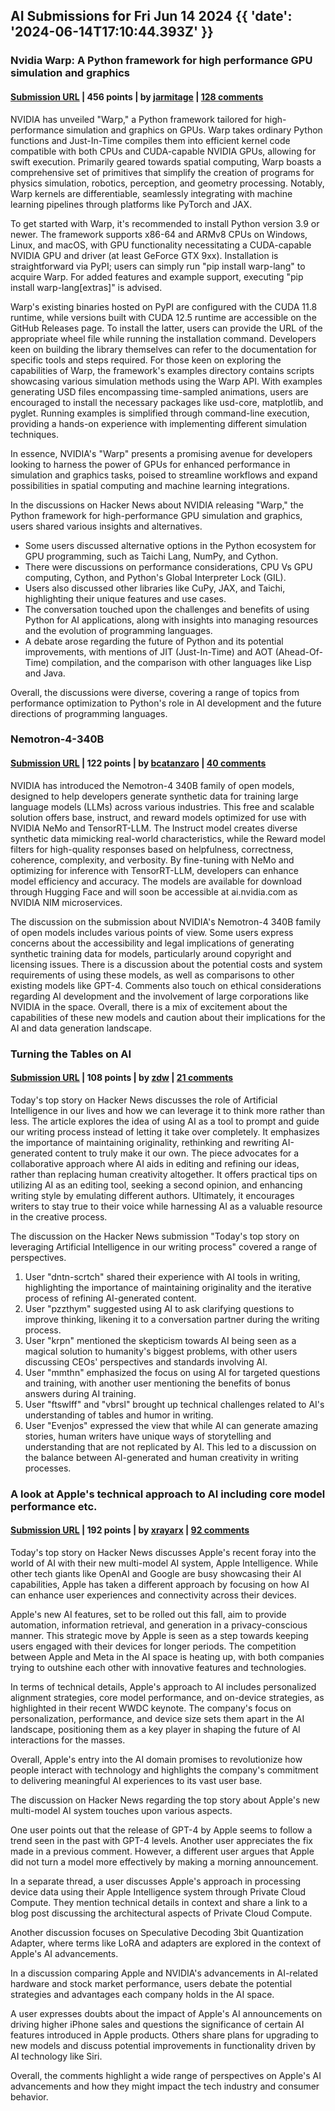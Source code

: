 ## AI Submissions for Fri Jun 14 2024 {{ 'date': '2024-06-14T17:10:44.393Z' }}

### Nvidia Warp: A Python framework for high performance GPU simulation and graphics

#### [Submission URL](https://github.com/NVIDIA/warp) | 456 points | by [jarmitage](https://news.ycombinator.com/user?id=jarmitage) | [128 comments](https://news.ycombinator.com/item?id=40680737)

NVIDIA has unveiled "Warp," a Python framework tailored for high-performance simulation and graphics on GPUs. Warp takes ordinary Python functions and Just-In-Time compiles them into efficient kernel code compatible with both CPUs and CUDA-capable NVIDIA GPUs, allowing for swift execution. Primarily geared towards spatial computing, Warp boasts a comprehensive set of primitives that simplify the creation of programs for physics simulation, robotics, perception, and geometry processing. Notably, Warp kernels are differentiable, seamlessly integrating with machine learning pipelines through platforms like PyTorch and JAX.

To get started with Warp, it's recommended to install Python version 3.9 or newer. The framework supports x86-64 and ARMv8 CPUs on Windows, Linux, and macOS, with GPU functionality necessitating a CUDA-capable NVIDIA GPU and driver (at least GeForce GTX 9xx). Installation is straightforward via PyPI; users can simply run "pip install warp-lang" to acquire Warp. For added features and example support, executing "pip install warp-lang[extras]" is advised. 

Warp's existing binaries hosted on PyPI are configured with the CUDA 11.8 runtime, while versions built with CUDA 12.5 runtime are accessible on the GitHub Releases page. To install the latter, users can provide the URL of the appropriate wheel file while running the installation command. Developers keen on building the library themselves can refer to the documentation for specific tools and steps required. For those keen on exploring the capabilities of Warp, the framework's examples directory contains scripts showcasing various simulation methods using the Warp API. With examples generating USD files encompassing time-sampled animations, users are encouraged to install the necessary packages like usd-core, matplotlib, and pyglet. Running examples is simplified through command-line execution, providing a hands-on experience with implementing different simulation techniques.

In essence, NVIDIA's "Warp" presents a promising avenue for developers looking to harness the power of GPUs for enhanced performance in simulation and graphics tasks, poised to streamline workflows and expand possibilities in spatial computing and machine learning integrations.

In the discussions on Hacker News about NVIDIA releasing "Warp," the Python framework for high-performance GPU simulation and graphics, users shared various insights and alternatives. 

- Some users discussed alternative options in the Python ecosystem for GPU programming, such as Taichi Lang, NumPy, and Cython.
- There were discussions on performance considerations, CPU Vs GPU computing, Cython, and Python's Global Interpreter Lock (GIL).
- Users also discussed other libraries like CuPy, JAX, and Taichi, highlighting their unique features and use cases.
- The conversation touched upon the challenges and benefits of using Python for AI applications, along with insights into managing resources and the evolution of programming languages.
- A debate arose regarding the future of Python and its potential improvements, with mentions of JIT (Just-In-Time) and AOT (Ahead-Of-Time) compilation, and the comparison with other languages like Lisp and Java.

Overall, the discussions were diverse, covering a range of topics from performance optimization to Python's role in AI development and the future directions of programming languages.

### Nemotron-4-340B

#### [Submission URL](https://blogs.nvidia.com/blog/nemotron-4-synthetic-data-generation-llm-training/) | 122 points | by [bcatanzaro](https://news.ycombinator.com/user?id=bcatanzaro) | [40 comments](https://news.ycombinator.com/item?id=40682000)

NVIDIA has introduced the Nemotron-4 340B family of open models, designed to help developers generate synthetic data for training large language models (LLMs) across various industries. This free and scalable solution offers base, instruct, and reward models optimized for use with NVIDIA NeMo and TensorRT-LLM. The Instruct model creates diverse synthetic data mimicking real-world characteristics, while the Reward model filters for high-quality responses based on helpfulness, correctness, coherence, complexity, and verbosity. By fine-tuning with NeMo and optimizing for inference with TensorRT-LLM, developers can enhance model efficiency and accuracy. The models are available for download through Hugging Face and will soon be accessible at ai.nvidia.com as NVIDIA NIM microservices.

The discussion on the submission about NVIDIA's Nemotron-4 340B family of open models includes various points of view. Some users express concerns about the accessibility and legal implications of generating synthetic training data for models, particularly around copyright and licensing issues. There is a discussion about the potential costs and system requirements of using these models, as well as comparisons to other existing models like GPT-4. Comments also touch on ethical considerations regarding AI development and the involvement of large corporations like NVIDIA in the space. Overall, there is a mix of excitement about the capabilities of these new models and caution about their implications for the AI and data generation landscape.

### Turning the Tables on AI

#### [Submission URL](https://ia.net/topics/turning-the-tables-on-ai) | 108 points | by [zdw](https://news.ycombinator.com/user?id=zdw) | [21 comments](https://news.ycombinator.com/item?id=40682959)

Today's top story on Hacker News discusses the role of Artificial Intelligence in our lives and how we can leverage it to think more rather than less. The article explores the idea of using AI as a tool to prompt and guide our writing process instead of letting it take over completely. It emphasizes the importance of maintaining originality, rethinking and rewriting AI-generated content to truly make it our own. The piece advocates for a collaborative approach where AI aids in editing and refining our ideas, rather than replacing human creativity altogether. It offers practical tips on utilizing AI as an editing tool, seeking a second opinion, and enhancing writing style by emulating different authors. Ultimately, it encourages writers to stay true to their voice while harnessing AI as a valuable resource in the creative process.

The discussion on the Hacker News submission "Today's top story on leveraging Artificial Intelligence in our writing process" covered a range of perspectives. 

1. User "dntn-scrtch" shared their experience with AI tools in writing, highlighting the importance of maintaining originality and the iterative process of refining AI-generated content.
2. User "pzzthym" suggested using AI to ask clarifying questions to improve thinking, likening it to a conversation partner during the writing process.
3. User "krpn" mentioned the skepticism towards AI being seen as a magical solution to humanity's biggest problems, with other users discussing CEOs' perspectives and standards involving AI.
4. User "mmthn" emphasized the focus on using AI for targeted questions and training, with another user mentioning the benefits of bonus answers during AI training.
5. User "ftswlff" and "vbrsl" brought up technical challenges related to AI's understanding of tables and humor in writing.
6. User "Evenjos" expressed the view that while AI can generate amazing stories, human writers have unique ways of storytelling and understanding that are not replicated by AI. This led to a discussion on the balance between AI-generated and human creativity in writing processes.

### A look at Apple's technical approach to AI including core model performance etc.

#### [Submission URL](https://www.interconnects.ai/p/apple-intelligence) | 192 points | by [xrayarx](https://news.ycombinator.com/user?id=xrayarx) | [92 comments](https://news.ycombinator.com/item?id=40677810)

Today's top story on Hacker News discusses Apple's recent foray into the world of AI with their new multi-model AI system, Apple Intelligence. While other tech giants like OpenAI and Google are busy showcasing their AI capabilities, Apple has taken a different approach by focusing on how AI can enhance user experiences and connectivity across their devices.

Apple's new AI features, set to be rolled out this fall, aim to provide automation, information retrieval, and generation in a privacy-conscious manner. This strategic move by Apple is seen as a step towards keeping users engaged with their devices for longer periods. The competition between Apple and Meta in the AI space is heating up, with both companies trying to outshine each other with innovative features and technologies.

In terms of technical details, Apple's approach to AI includes personalized alignment strategies, core model performance, and on-device strategies, as highlighted in their recent WWDC keynote. The company's focus on personalization, performance, and device size sets them apart in the AI landscape, positioning them as a key player in shaping the future of AI interactions for the masses.

Overall, Apple's entry into the AI domain promises to revolutionize how people interact with technology and highlights the company's commitment to delivering meaningful AI experiences to its vast user base.

The discussion on Hacker News regarding the top story about Apple's new multi-model AI system touches upon various aspects. 

One user points out that the release of GPT-4 by Apple seems to follow a trend seen in the past with GPT-4 levels. Another user appreciates the fix made in a previous comment. However, a different user argues that Apple did not turn a model more effectively by making a morning announcement. 

In a separate thread, a user discusses Apple's approach in processing device data using their Apple Intelligence system through Private Cloud Compute. They mention technical details in context and share a link to a blog post discussing the architectural aspects of Private Cloud Compute.

Another discussion focuses on Speculative Decoding 3bit Quantization Adapter, where terms like LoRA and adapters are explored in the context of Apple's AI advancements.

In a discussion comparing Apple and NVIDIA's advancements in AI-related hardware and stock market performance, users debate the potential strategies and advantages each company holds in the AI space.

A user expresses doubts about the impact of Apple's AI announcements on driving higher iPhone sales and questions the significance of certain AI features introduced in Apple products. Others share plans for upgrading to new models and discuss potential improvements in functionality driven by AI technology like Siri.

Overall, the comments highlight a wide range of perspectives on Apple's AI advancements and how they might impact the tech industry and consumer behavior.

